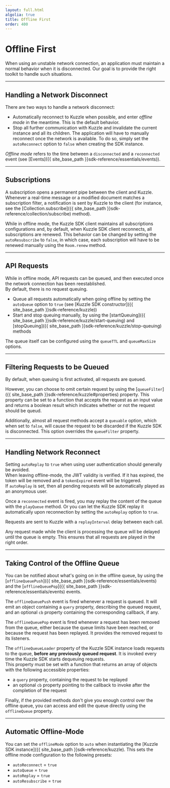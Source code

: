 ```yaml
---
layout: full.html
algolia: true
title: Offline First
order: 400
---
```


# Offline First

When using an unstable network connection, an application must maintain a normal behavior when it is disconnected. Our goal is to provide the right toolkit to handle such situations.

---

## Handling a Network Disconnect

There are two ways to handle a network disconnect:

* Automatically reconnect to Kuzzle when possible, and enter *offline mode* in the meantime. This is the default behavior.
* Stop all further communication with Kuzzle and invalidate the current instance and all its children. The application will have to manually reconnect once the network is available. To do so, simply set the ``autoReconnect`` option to ``false`` when creating the SDK instance.

*Offline mode* refers to the time between a ``disconnected`` and a ``reconnected`` event (see [Events]({{ site_base_path }}sdk-reference/essentials/events)).

---

## Subscriptions

A subscription opens a permanent pipe between the client and Kuzzle. Whenever a real-time message or a modified document matches a subscription filter, a notification is sent by Kuzzle to the client (for instance, see the [Collection.subscribe]({{ site_base_path }}sdk-reference/collection/subscribe) method).

While in offline mode, the Kuzzle SDK client maintains all subscriptions configurations and, by default, when Kuzzle SDK client reconnects, all subscriptions are renewed. This behavior can be changed by setting the ``autoResubscribe`` to ``false``, in which case, each subscription will have to be renewed manually using the ``Room.renew`` method.

---

## API Requests

While in offline mode, API requests can be queued, and then executed once the network connection has been reestablished.  
By default, there is no request queuing.

* Queue all requests automatically when going offline by setting the ``autoQueue`` option to ``true`` (see [Kuzzle SDK constructor]({{ site_base_path }}sdk-reference/kuzzle))
* Start and stop queuing manually, by using the [startQueuing]({{ site_base_path }}sdk-reference/kuzzle/start-queuing) and [stopQueuing]({{ site_base_path }}sdk-reference/kuzzle/stop-queuing) methods

The queue itself can be configured using the ``queueTTL`` and ``queueMaxSize`` options.

---

## Filtering Requests to be Queued

By default, when queuing is first activated, all requests are queued.

However, you can choose to omit certain request by using the [``queueFilter``]({{ site_base_path }}sdk-reference/kuzzle#properties) property. This property can be set to a function that accepts the request as an input value and returns a boolean result which indicates whether or not the request should be queud.

Additionally, almost all request methods accept a ``queuable`` option, which when set to ``false``, will cause the request to be discarded if the Kuzzle SDK is disconnected. This option overrides the ``queueFilter`` property.

---

## Handling Network Reconnect

<aside class="warning">
Setting <code>autoReplay</code> to <code>true</code> when using user authentication should generally be avoided.<br/>
When leaving offline-mode, the JWT validity is verified. If it has expired, the token will be removed and a <code>tokenExpired</code> event will be triggered.<br/>
If <code>autoReplay</code> is set, then all pending requests will be automatically played as an anonymous user.
</aside>

Once a ``reconnected`` event is fired, you may replay the content of the queue with the ``playQueue`` method. Or you can let the Kuzzle SDK replay it automatically upon reconnection by setting the ``autoReplay`` option to ``true``.  

Requests are sent to Kuzzle with a ``replayInterval`` delay between each call.

Any request made while the client is processing the queue will be delayed until the queue is empty. This ensures that all requests are played in the right order.

---

## Taking Control of the Offline Queue

You can be notified about what's going on in the offline queue, by using the [`offlineQueuePush`]({{ site_base_path }}sdk-reference/essentials/events) and the [`offlineQueuePop`]({{ site_base_path }}sdk-reference/essentials/events) events.  

The `offlineQueuePush` event is fired whenever a request is queued. It will emit an object containing a `query` property, describing the queued request, and an optional `cb` property containing the corresponding callback, if any.

The `offlineQueuePop` event is fired whenever a request has been removed from the queue, either because the queue limits have been reached, or because the request has been replayed. It provides the removed request to its listeners.

The `offlineQueueLoader` property of the Kuzzle SDK instance loads requests to the queue, **before any previously queued request**. It is invoked every time the Kuzzle SDK starts dequeuing requests.  
This property must be set with a function that returns an array of objects with the following accessible properties:

* a `query` property, containing the request to be replayed
* an optional `cb` property pointing to the callback to invoke after the completion of the request

Finally, if the provided methods don't give you enough control over the offline queue, you can access and edit the queue directly using the ``offlineQueue`` property.

---

## Automatic Offline-Mode

You can set the ``offlineMode`` option to ``auto`` when instantiating the [Kuzzle SDK instance]({{ site_base_path }}sdk-reference/kuzzle). This sets the offline mode configuration to the following presets:

* ``autoReconnect`` = ``true``
* ``autoQueue`` = ``true``
* ``autoReplay`` = ``true``
* ``autoResubscribe`` = ``true``
